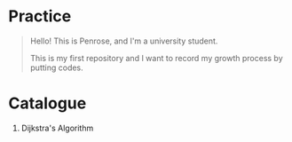 # Practice

> Hello! This is Penrose, and I'm a university student. 
> 
> This is my first repository and I want to record my growth process by putting codes. 

# Catalogue
1. Dijkstra's Algorithm
